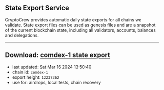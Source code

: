 ## State Export Service
CryptoCrew provides automatic daily state exports for all chains we validate. State export files can be used as genesis files and are a snapshot of the current blockchain state, including all validators, accounts, balances and delegations.

---
**Download: [comdex-1 state export](https://dl-eu2.ccvalidators.com/SERVICE/comdex/comdex-1_export_12237362.json)**
---

- last updated: Sat Mar 16 2024 13:50:40
- chain id: `comdex-1`
- export height: `12237362`
- use for: airdrops, local tests, chain recovery
